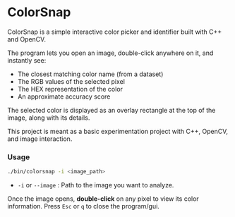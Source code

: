 # ColorSnap
ColorSnap is a simple interactive color picker and identifier built with C++ and OpenCV.

The program lets you open an image, double-click anywhere on it, and instantly see:

- The closest matching color name (from a dataset)
- The RGB values of the selected pixel
- The HEX representation of the color
- An approximate accuracy score

The selected color is displayed as an overlay rectangle at the top of the image, along with its details.

This project is meant as a basic experimentation project with C++, OpenCV, and image interaction.

### Usage
```bash
./bin/colorsnap -i <image_path>
```

- `-i` or `--image` : Path to the image you want to analyze.

Once the image opens, **double-click** on any pixel to view its color information. Press `Esc` or `q` to close the program/gui.
